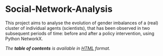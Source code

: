 # Social-Network-Analysis
This project aims to analyse the evolution of gender imbalances of a (real) cluster of individual agents (scientists), that has been observed in two subsequent periods of time: before and after a policy intervention, using Python NetworkX.

_The **table of contents** is available in [HTML](https://iuliancioata.github.io/Social-Network-Analysis/table-of-contents-b.html) format._
